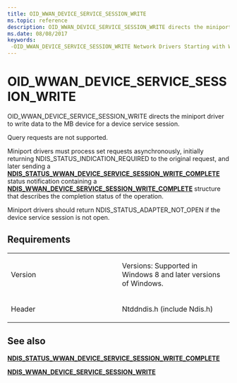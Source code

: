 ```yaml
---
title: OID_WWAN_DEVICE_SERVICE_SESSION_WRITE
ms.topic: reference
description: OID_WWAN_DEVICE_SERVICE_SESSION_WRITE directs the miniport driver to write data to the MB device for a device service session.NDIS_STATUS_WWAN_DEVICE_SERVICE_SESSION_WRITE_COMPLETE status notification containing a NDIS_WWAN_DEVICE_SERVICE_SESSION_WRITE_COMPLETE structure that describes the completion status of the operation.
ms.date: 08/08/2017
keywords: 
 -OID_WWAN_DEVICE_SERVICE_SESSION_WRITE Network Drivers Starting with Windows Vista
---
```


# OID\_WWAN\_DEVICE\_SERVICE\_SESSION\_WRITE


OID\_WWAN\_DEVICE\_SERVICE\_SESSION\_WRITE directs the miniport driver to write data to the MB device for a device service session.

Query requests are not supported.

Miniport drivers must process set requests asynchronously, initially returning NDIS\_STATUS\_INDICATION\_REQUIRED to the original request, and later sending a [**NDIS\_STATUS\_WWAN\_DEVICE\_SERVICE\_SESSION\_WRITE\_COMPLETE**](./ndis-status-wwan-device-service-session-write-complete.md) status notification containing a [**NDIS\_WWAN\_DEVICE\_SERVICE\_SESSION\_WRITE\_COMPLETE**](/windows-hardware/drivers/ddi/ndiswwan/ns-ndiswwan-_ndis_wwan_device_service_session_write_complete) structure that describes the completion status of the operation.

Miniport drivers should return NDIS\_STATUS\_ADAPTER\_NOT\_OPEN if the device service session is not open.

## Requirements

<table>
<colgroup>
<col width="50%" />
<col width="50%" />
</colgroup>
<tbody>
<tr class="odd">
<td><p>Version</p></td>
<td><p>Versions: Supported in Windows 8 and later versions of Windows.</p></td>
</tr>
<tr class="even">
<td><p>Header</p></td>
<td>Ntddndis.h (include Ndis.h)</td>
</tr>
</tbody>
</table>

## See also


[**NDIS\_STATUS\_WWAN\_DEVICE\_SERVICE\_SESSION\_WRITE\_COMPLETE**](./ndis-status-wwan-device-service-session-write-complete.md)

[**NDIS\_WWAN\_DEVICE\_SERVICE\_SESSION\_WRITE**](/windows-hardware/drivers/ddi/ndiswwan/ns-ndiswwan-_ndis_wwan_device_service_session_write)

 

